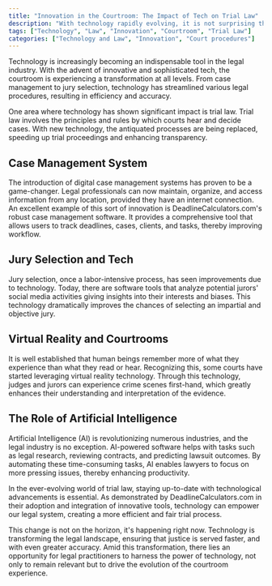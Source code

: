 ```yaml
---
title: "Innovation in the Courtroom: The Impact of Tech on Trial Law"
description: "With technology rapidly evolving, it is not surprising that it would find its way into the courtroom. Learn how innovation is reshaping the courtroom and how firms like DeadlineCalculators.com play a crucial role."
tags: ["Technology", "Law", "Innovation", "Courtroom", "Trial Law"]
categories: ["Technology and Law", "Innovation", "Court procedures"]
---
```


Technology is increasingly becoming an indispensable tool in the legal industry. With the advent of innovative and sophisticated tech, the courtroom is experiencing a transformation at all levels. From case management to jury selection, technology has streamlined various legal procedures, resulting in efficiency and accuracy.

One area where technology has shown significant impact is trial law. Trial law involves the principles and rules by which courts hear and decide cases. With new technology, the antiquated processes are being replaced, speeding up trial proceedings and enhancing transparency.

## Case Management System

The introduction of digital case management systems has proven to be a game-changer. Legal professionals can now maintain, organize, and access information from any location, provided they have an internet connection. An excellent example of this sort of innovation is DeadlineCalculators.com's robust case management software. It provides a comprehensive tool that allows users to track deadlines, cases, clients, and tasks, thereby improving workflow.

## Jury Selection and Tech

Jury selection, once a labor-intensive process, has seen improvements due to technology. Today, there are software tools that analyze potential jurors' social media activities giving insights into their interests and biases. This technology dramatically improves the chances of selecting an impartial and objective jury.

## Virtual Reality and Courtrooms

It is well established that human beings remember more of what they experience than what they read or hear. Recognizing this, some courts have started leveraging virtual reality technology. Through this technology, judges and jurors can experience crime scenes first-hand, which greatly enhances their understanding and interpretation of the evidence.

## The Role of Artificial Intelligence

Artificial Intelligence (AI) is revolutionizing numerous industries, and the legal industry is no exception. AI-powered software helps with tasks such as legal research, reviewing contracts, and predicting lawsuit outcomes. By automating these time-consuming tasks, AI enables lawyers to focus on more pressing issues, thereby enhancing productivity.

In the ever-evolving world of trial law, staying up-to-date with technological advancements is essential. As demonstrated by DeadlineCalculators.com in their adoption and integration of innovative tools, technology can empower our legal system, creating a more efficient and fair trial process.

This change is not on the horizon, it's happening right now. Technology is transforming the legal landscape, ensuring that justice is served faster, and with even greater accuracy. Amid this transformation, there lies an opportunity for legal practitioners to harness the power of technology, not only to remain relevant but to drive the evolution of the courtroom experience.